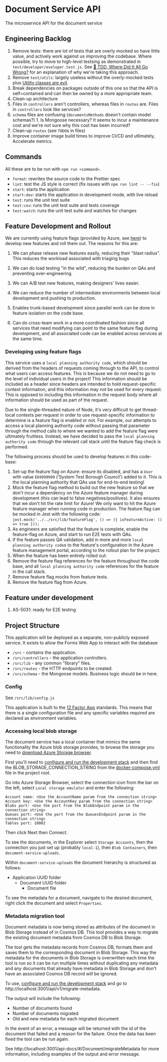 # Document Service API

The microservice API for the document service

## Engineering Backlog

1. Remove tests: there are lot of tests that are overly mocked so have little value, and actively work against us improving the
codebase. Where possible, try to move to high-level testsing as demonstrated in `test/developer/eveloper.test.js`. See
[🚀 TDD, Where Did It All Go Wrong?](https://www.youtube.com/watch?v=EZ05e7EMOLM) for an explanation of why we're taking this approach.
  1. Remove `test/utils`: largely useless without the overly-mocked tests plus [Utility classes are evil](https://www.vojtechruzicka.com/avoid-utility-classes/).
1. Break dependencies on packages outside of this one so that the API is self=contained and can then be owned by a more appropriate team.
1. Clean-up architecture
  1. Files in `controllers` aren't controllers, whereas files in `routes` are. Files in `controllers` look like services?
  1. `schema` files are confusing (`documentsMethods` doesn't contain model schemas?)
    1. Is Mongoose necessary? It seems to incur a maintenance cost and we're not sure why this cost has been incurred?
1. Clean-up `routes` (see `TODO`s in files)
1. Improve container image build times to improve CI/CD and utlimately, Accelerate metrics.

## Commands

All these are to be run with `npm run <command>`.

- `format`: rewrites the source code to the Prettier spec
- `lint`: test the JS style is correct (fix issues with `npm run lint -- --fix`)
- `start`: starts the application
- `start:dev`: starts the application in development mode, with live reload
- `test`: runs the unit test suite
- `test:cov`: runs the unit test suite and tests coverage
- `test:watch`: runs the unit test suite and watches for changes

## Feature Development and Rollout

We are currently using feature flags (provided by Azure, see [here](https://learn.microsoft.com/en-us/azure/azure-app-configuration/manage-feature-flags)) to develop new features and roll them out. The reasons for this are:

1. We can phase release new features easily, reducing their "blast radius". This reduces the workload associated with
triaging bugs

2. We can do load testing "in the wild", reducing the burden on QAs and preventing over-engineering.

3. We can A/B test new features, making designers' lives easier.

4. We can reduce the number of intermediate environments between local development and pushing to production.

5. Enables trunk-based development since parallel work can be done in feature isolation on the code base.

6. Can do cross-team work in a more coordinated fashion since all services that need modifying can point to the same feature flag during development, and all associated code can be enabled across services at the same time.

### Developing using feature flags

This service uses a `local planning authority code`, which should be derived from the headers of requests coming through to the API,
to control what users can access features. This is because we do not need to go to the level of individual users in the project! This
information should be included as a header since headers are intended to hold request-specific context information, and this information
may not be used for every request. This is opposed to including this information in the request body where all information should be used
as part of the request.

Due to the single-threaded nature of Node, it's very difficult to get thread-local contexts per request in order to use request-specific 
information to determine is a feature flag is enabled or not. For example, our attempts to access a local planning authority code without
passing that parameter through the method calls to where we wanted to add the feature flag were ultimately fruitless. Instead, we have
decided to pass the `local planning authority code` through the relevant call stack until the feature flag check is performed.

The following process should be used to develop features in this code-base:

1. Set-up the feature flag on Azure: ensure its disabled, and has a `User` with value `E69999999` ('System Test Borough Council') added to it. 
This is the local planning authority that QAs use for end-to-end testing!
1. Mock the feature flag method to build out the new feature so that we don't incur a dependency on the Azure feature manager during
development (this can lead to false negatives/positives). It also ensures that we don't hit the rate limit for Azure! We only want to hit
the Azure feature manager when running code in production. The feature flag can be mocked in Jest with the following code: `jest.mock('../../src/lib/featureFlag', () => ({ isFeatureActive: () => true }));`
1. As engineers are satisfied that the feature is complete, enable the feature-flag on Azure, and start to run E2E tests with QAs.
1. If the feature passes QA validation, add in more and more `local planning authority code`s to the feature's configuration in the Azure 
feature management portal, according to the rollout plan for the project.
1. When the feature has been entirely rolled out:
  1. Remove the feature flag references for the feature throughout the code base, and all `local planning authority code` references for the 
  feature in the call stack.
  1. Remove feature flag mocks from feature tests.
  1. Remove the feature flag from Azure.

## Feature under development

1. AS-5031: ready for E2E testing

## Project Structure

This application will be deployed as a separate, non-publicly exposed service.
It exists to allow the Forms Web App to interact with the database

- `/src` - contains the application.
- `/src/controllers` - the application controllers.
- `/src/lib` - any common "library" files.
- `/src/routes` - the HTTP endpoints to be created.
- `/src/schema` - the Mongoose models. Business logic should be in here.

### Config

See `/src/lib/config.js`

This application is built to the [12 Factor App](https://12factor.net/)
standards. This means that there is a single configuration file and any specific
variables required are declared as environment variables.

### Accessing local blob storage

The document service has a local container that mimics the same functionality the Azure blob storage provides, to browse the storage you need to [download Azure Storage browser](https://azure.microsoft.com/en-gb/features/storage-explorer/).

First you'll need to [configure and run the development stack](https://github.com/Planning-Inspectorate/appeal-planning-decision/blob/main/README.md) and then find the BLOB_STORAGE_CONNECTION_STRING from the [docker-compose.yml](https://github.com/Planning-Inspectorate/appeal-planning-decision/blob/main/docker-compose.yml) file in the project root.

Go into Azure Storage Browser, select the connection icon from the bar on the left, select `Local storage emulator` and enter the following:

```
Account name: <Use the AccountName param from the connection string>
Account key: <Use the AccountKey param from the connection string>
Blobs port: <Use the port from the BlobEndpoint param in the connection string>
Queues port: <Use the port from the QueuesEndpoint param in the connection string>
Tables port: 10002
```

Then click Next then Connect.

To see the documents, in the Explorer select `Storage Accounts`, then the connection you just set up (probably `local-1`), then `Blob Containers`, then `document-service-uploads`.

Within `document-service-uploads` the document hierarchy is structured as follows:

- Application UUID folder
  - Document UUID folder
    - Document file

To see the metadata for a document, navigate to the desired document, right click the document and select `Properties`.

### Metadata migration tool

Document metadata is now being stored as attributes of the document in Blob Storage instead of in Cosmos DB. This tool provides a way to migrate the existing document metadata from Cosmos DB to Blob Storage.

The tool gets the metadata records from Cosmos DB, formats them and saves them to the corresponding document in Blob Storage. This way the metadata for the documents in Blob Storage is overwritten each time the tool is run so it can be run multiple times without duplicating any metadata and any documents that already have metadata in Blob Storage and don't have an associated Cosmos DB record will be ignored.

To use, [configure and run the development stack](https://github.com/Planning-Inspectorate/appeal-planning-decision/blob/main/README.md) and go to http://localhost:3001/api/v1/migrate-metadata.

The output will include the following:

- Number of documents found
- Number of documents migrated
- Old and new metadata for each migrated document

In the event of an error, a message will be returned with the id of the document that failed and a reason for the failure. Once the data has been fixed the tool can be run again.

See http://localhost:3001/api-docs/#/Document/migrateMetadata for more information, including examples of the output and error message.
